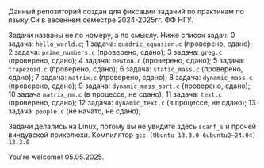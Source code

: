 Данный репозиторий создан для фиксации заданий по практикам по языку Си в весеннем семестре 2024-2025гг. ФФ НГУ.

Задачи названы не по номеру, а по смыслу. Ниже список задач.
0 задача: `hello_world.c`;
1 задача: `quadric_equasion.c` (проверено, сдано);
2 задача: `prime_numbers.c` (проверено, сдано);
3 задача: `greg.c` (проверено, сдано);
4 задача: `newton.c` (проверено, сдано);
5 задача: `trapezoid.c` (проверено, сдано);
6 задача: `static_mass.c` (проверено, сдано);
7 задача: `matrix.c` (проверено, сдано);
8 задача: `dynamic_mass.c` (проверено, сдано);
9 задача: `dynamic_mass_sort.c` (проверено, сдано);
10 задача `matrix_nm.c` (в процессе, не сдано);
11 задача: `text.c` (проверено, сдано);
12 задача: `dynamic_text.c` (в процессе, не сдано);
13 задача: `people.c` (не начато, не сдано);

Задачи делались на Linux, потому вы не увидите здесь `scanf_s` и прочей виндувской приколюхи.
Компилятор `gcc (Ubuntu 13.3.0-6ubuntu2~24.04) 13.3.0`

You're welcome! 05.05.2025.

